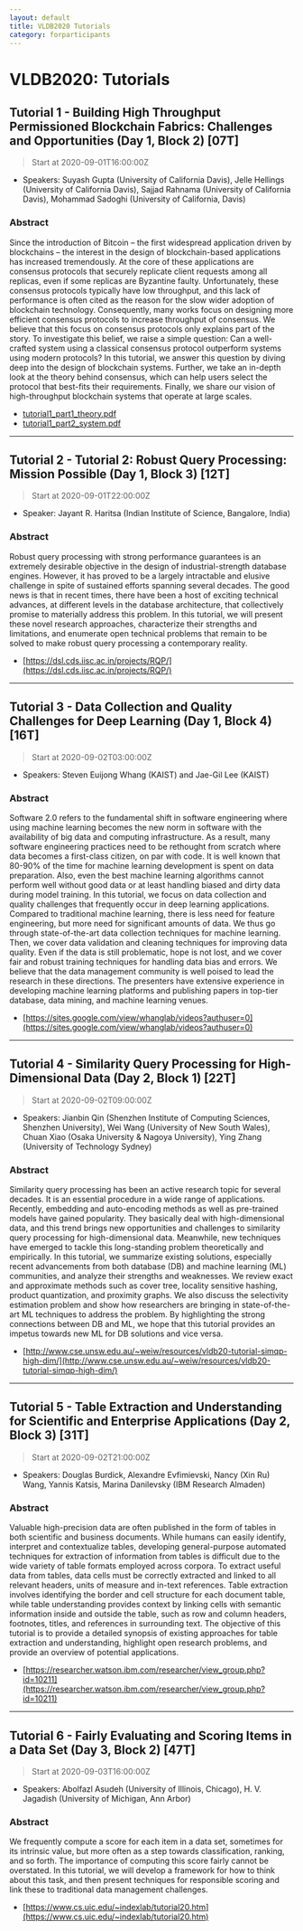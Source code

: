 ```yaml
---
layout: default
title: VLDB2020 Tutorials
category: forparticipants
---
```


# VLDB2020: Tutorials

## Tutorial 1 - Building High Throughput Permissioned Blockchain Fabrics: Challenges and Opportunities (Day 1, Block 2) [07T]

> Start at <span class="timeUTC">2020-09-01T16:00:00Z</span>

* Speakers: Suyash Gupta (University of California Davis), Jelle Hellings (University of California Davis), Sajjad Rahnama (University of California Davis), Mohammad Sadoghi (University of California, Davis)

### Abstract

Since the introduction of Bitcoin – the first widespread application driven by blockchains – the interest in the design of blockchain-based applications has increased tremendously. At the core of these applications are consensus protocols that securely replicate client requests among all replicas, even if some replicas are Byzantine faulty. Unfortunately, these consensus protocols typically have low throughput, and this lack of performance is often cited as the reason for the slow wider adoption of blockchain technology. Consequently, many works focus on designing more efficient consensus protocols to increase throughput of consensus.
We believe that this focus on consensus protocols only explains part of the story. To investigate this belief, we raise a simple question: Can a well-crafted system using a classical consensus protocol outperform systems using modern protocols? In this tutorial, we answer this question by diving deep into the design of blockchain systems. Further, we take an in-depth look at the theory behind consensus, which can help users select the protocol that best-fits their requirements. Finally, we share our vision of high-throughput blockchain systems that operate at large scales.

* [tutorial1_part1_theory.pdf](https://vldb2020.org/assets/files/tutorial1_part1_theory.pdf)
* [tutorial1_part2_system.pdf](https://vldb2020.org/assets/files/tutorial1_part2_system.pdf)

----

## Tutorial 2 - Tutorial 2: Robust Query Processing: Mission Possible (Day 1, Block 3) [12T]
> Start at <span class="timeUTC">2020-09-01T22:00:00Z</span>

* Speaker: Jayant R. Haritsa (Indian Institute of Science, Bangalore, India)

### Abstract

Robust query processing with strong performance guarantees is an extremely desirable objective in the design of industrial-strength database engines. However, it has proved to be a largely intractable and elusive challenge in spite of sustained efforts spanning several decades. The good news is that in recent times, there have been a host of exciting technical advances, at different levels in the database architecture, that collectively promise to materially address this problem. In this tutorial, we will present these novel research approaches, characterize their strengths and limitations,
and enumerate open technical problems that remain to be solved to make robust query processing a contemporary reality.

* [https://dsl.cds.iisc.ac.in/projects/RQP/](https://dsl.cds.iisc.ac.in/projects/RQP/)

----

## Tutorial 3 - Data Collection and Quality Challenges for Deep Learning (Day 1, Block 4) [16T]

> Start at <span class="timeUTC">2020-09-02T03:00:00Z</span>

* Speakers: Steven Euijong Whang (KAIST) and Jae-Gil Lee (KAIST)

### Abstract

Software 2.0 refers to the fundamental shift in software engineering where using machine learning becomes the new norm in software with the availability of big data and computing infrastructure. As a result, many software engineering practices need to be rethought from scratch where data becomes a first-class citizen, on par with code. It is well known that 80-90% of the time for machine learning development is spent on data preparation. Also, even the best machine learning algorithms cannot perform well without good data or at least handling biased and dirty data during model training. In this tutorial, we focus on data collection and quality challenges that frequently occur in deep learning applications. Compared to traditional machine learning, there is less need for feature engineering, but more need for significant amounts of data. We thus go through state-of-the-art data collection techniques for machine learning. Then, we cover data validation and cleaning techniques for improving data quality. Even if the data is still problematic, hope is not lost, and we cover fair and robust training techniques for handling data bias and errors. We believe that the data management community is well poised to lead the research in these directions. The presenters have extensive experience in developing machine learning platforms and publishing papers in top-tier database, data mining, and machine learning venues.

* [https://sites.google.com/view/whanglab/videos?authuser=0](https://sites.google.com/view/whanglab/videos?authuser=0)


----

## Tutorial 4 - Similarity Query Processing for High-Dimensional Data (Day 2, Block 1) [22T]

> Start at <span class="timeUTC">2020-09-02T09:00:00Z</span>

* Speakers: Jianbin Qin (Shenzhen Institute of Computing Sciences, Shenzhen University), Wei Wang (University of New South Wales), Chuan Xiao (Osaka University & Nagoya University), Ying Zhang (University of Technology Sydney)

### Abstract
Similarity query processing has been an active research topic for several decades. It is an essential procedure in a wide range of applications. Recently, embedding and auto-encoding methods as well as pre-trained models have gained popularity. They basically deal with high-dimensional data, and this trend brings new opportunities and challenges to similarity query processing for high-dimensional data. Meanwhile, new techniques have emerged to tackle this long-standing problem theoretically and empirically. In this tutorial, we summarize existing solutions, especially recent advancements from both database (DB) and machine learning (ML) communities, and analyze their strengths and weaknesses. We review exact and approximate methods such as cover tree, locality sensitive hashing, product quantization, and proximity graphs. We also discuss the selectivity estimation problem and show how researchers are bringing in state-of-the-art ML techniques to address the problem. By highlighting the strong connections between DB and ML, we hope that this tutorial provides an impetus towards new ML for DB solutions and vice versa.

* [http://www.cse.unsw.edu.au/~weiw/resources/vldb20-tutorial-simqp-high-dim/](http://www.cse.unsw.edu.au/~weiw/resources/vldb20-tutorial-simqp-high-dim/)

----

## Tutorial 5 - Table Extraction and Understanding for Scientific and Enterprise Applications (Day 2, Block 3) [31T]

> Start at <span class="timeUTC">2020-09-02T21:00:00Z</span>

* Speakers: Douglas Burdick, Alexandre Evfimievski, Nancy (Xin Ru) Wang, Yannis Katsis, Marina Danilevsky (IBM Research Almaden)

### Abstract

Valuable high-precision data are often published in the form of tables in both scientific and business documents. While humans can easily identify, interpret and contextualize tables, developing general-purpose automated techniques for extraction of information from tables is difficult due to the wide variety of table formats employed across corpora.
To extract useful data from tables, data cells must be correctly extracted and linked to all relevant headers, units of measure and in-text references. Table extraction involves identifying the border and cell structure for each document table, while table understanding provides context by linking cells with semantic information inside and outside the table, such as row and column headers, footnotes, titles, and references in surrounding text.
The objective of this tutorial is to provide a detailed synopsis of existing approaches for table extraction and understanding, highlight open research problems, and provide an overview of potential applications.

* [https://researcher.watson.ibm.com/researcher/view_group.php?id=10211](https://researcher.watson.ibm.com/researcher/view_group.php?id=10211)

----

## Tutorial 6 - Fairly Evaluating and Scoring Items in a Data Set (Day 3, Block 2) [47T]

> Start at <span class="timeUTC">2020-09-03T16:00:00Z</span>

* Speakers: Abolfazl Asudeh (University of Illinois, Chicago), H. V. Jagadish (University of Michigan, Ann Arbor)

### Abstract

We frequently compute a score for each item in a data set, sometimes for its intrinsic value, but more often as a step towards classification, ranking, and so forth.
The importance of computing this score fairly cannot be overstated. In this tutorial, we will develop a framework for how to think about this task, and then present techniques for responsible scoring and link these to traditional data management challenges.

* [https://www.cs.uic.edu/~indexlab/tutorial20.htm](https://www.cs.uic.edu/~indexlab/tutorial20.htm)

